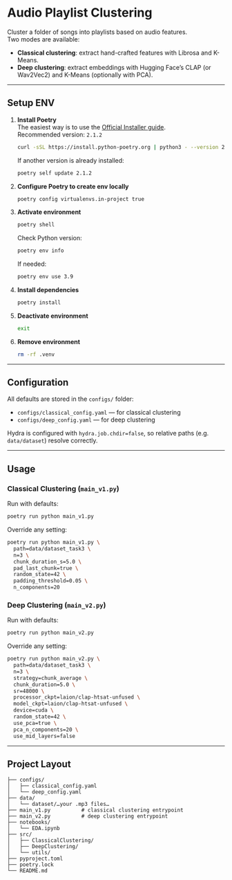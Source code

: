 # Audio Playlist Clustering

Cluster a folder of songs into playlists based on audio features.  
Two modes are available:

- **Classical clustering**: extract hand-crafted features with Librosa and K-Means.  
- **Deep clustering**: extract embeddings with Hugging Face’s CLAP (or Wav2Vec2) and K-Means (optionally with PCA).

---

## Setup ENV

1. **Install Poetry**  
   The easiest way is to use the [Official Installer guide](https://python-poetry.org/docs/#installing-with-the-official-installer).  
   Recommended version: `2.1.2`  
   ```bash
   curl -sSL https://install.python-poetry.org | python3 - --version 2.1.2
   ```

   If another version is already installed:
   ```bash
   poetry self update 2.1.2
   ```

2. **Configure Poetry to create env locally**
   ```bash
   poetry config virtualenvs.in-project true
   ```

3. **Activate environment**
   ```bash
   poetry shell
   ```

   Check Python version:
   ```bash
   poetry env info
   ```

   If needed:
   ```bash
   poetry env use 3.9
   ```

4. **Install dependencies**
   ```bash
   poetry install
   ```

5. **Deactivate environment**
   ```bash
   exit
   ```

6. **Remove environment**
   ```bash
   rm -rf .venv
   ```

---

## Configuration

All defaults are stored in the `configs/` folder:

- `configs/classical_config.yaml` — for classical clustering  
- `configs/deep_config.yaml` — for deep clustering  

Hydra is configured with `hydra.job.chdir=false`, so relative paths (e.g. `data/dataset`) resolve correctly.

---

## Usage

### Classical Clustering (`main_v1.py`)

Run with defaults:
```bash
poetry run python main_v1.py
```

Override any setting:
```bash
poetry run python main_v1.py \
  path=data/dataset_task3 \
  n=3 \
  chunk_duration_s=5.0 \
  pad_last_chunk=true \
  random_state=42 \
  padding_threshold=0.05 \
  n_components=20
```

### Deep Clustering (`main_v2.py`)

Run with defaults:
```bash
poetry run python main_v2.py
```

Override any setting:
```bash
poetry run python main_v2.py \
  path=data/dataset_task3 \
  n=3 \
  strategy=chunk_average \
  chunk_duration=5.0 \
  sr=48000 \
  processor_ckpt=laion/clap-htsat-unfused \
  model_ckpt=laion/clap-htsat-unfused \
  device=cuda \
  random_state=42 \
  use_pca=true \
  pca_n_components=20 \
  use_mid_layers=false
```

---

## Project Layout

```
├── configs/
│   ├── classical_config.yaml
│   └── deep_config.yaml
├── data/
│   └── dataset/…your .mp3 files…
├── main_v1.py          # classical clustering entrypoint
├── main_v2.py          # deep clustering entrypoint
├── notebooks/
│   └── EDA.ipynb
├── src/
│   ├── ClassicalClustering/
│   ├── DeepClustering/
│   └── utils/
├── pyproject.toml
├── poetry.lock
└── README.md
```
